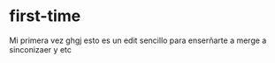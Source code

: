 # first-time
Mi primera vez
ghgj
esto es un edit sencillo para enserñarte a merge a sinconizaer y etc 